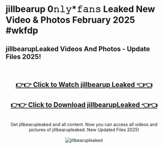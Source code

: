 # jillbearup 0𝚗𝚕𝚢*𝚏𝚊𝚗𝚜 Leaked New Video & Photos February 2025 #wkfdp

<h2>jillbearupLeaked Videos And Photos - Update Files 2025!</h2>
<br>
<div align="center">
<h2><a href="https://mediaupload.pro?title=jillbearup&ref=11F" rel="nofollow">👉👉 Click to Watch jillbearup Leaked 👈👈</a></h2>
<h2><a href="https://mediaupload.pro?title=jillbearup&ref=11F" rel="nofollow">👉👉 Click to Download jillbearupLeaked 👈👈</a></h2>
<br>
Get jillbearupleaked and all content. Now you can access all videos and pictures of jillbearupleaked. New Updated Files 2025!
<br>
<br>
<a href="https://mediaupload.pro?title=jillbearup&ref=11F" rel="nofollow" data-target="animated-image.originalLink"><img src="https://i.ibb.co/Gkj2r4b/banner.png" alt="jillbearupleaked" style="max-width: 100%; display: inline-block;" data-target="animated-image.originalImage"></a>
</div>
<br>

